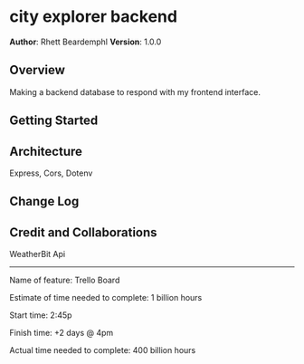 # city explorer backend

**Author**: Rhett Beardemphl
**Version**: 1.0.0

## Overview
<!-- Provide a high level overview of what this application is and why you are building it, beyond the fact that it's an assignment for this class. (i.e. What's your problem domain?) -->
Making a backend database to respond with my frontend interface.

## Getting Started
<!-- What are the steps that a user must take in order to build this app on their own machine and get it running? -->

## Architecture
Express, Cors, Dotenv

## Change Log
<!-- Use this area to document the iterative changes made to your application as each feature is successfully implemented. Use time stamps. Here's an example:

01-01-2001 4:59pm - Application now has a fully-functional express server, with a GET route for the location resource. -->

## Credit and Collaborations
<!-- Give credit (and a link) to other people or resources that helped you build this application. -->
WeatherBit Api

-----------------------------------------------------------------------------------------------------------------------------

Name of feature: Trello Board

Estimate of time needed to complete: 1 billion hours

Start time: 2:45p

Finish time: +2 days @ 4pm

Actual time needed to complete: 400 billion hours
